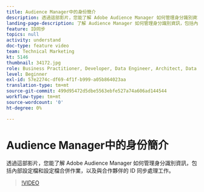 ```yaml
---
title: Audience Manager中的身份簡介
description: 透過這部影片，您能了解 Adobe Audience Manager 如何管理身分識別資訊，包括內部設定檔和設定檔合併作業，以及與合作夥伴的 ID 同步處理工作。
landing-page-description: 了解 Audience Manager 如何管理身分識別資訊，包括內部設定檔和設定檔合併作業，以及與合作夥伴的 ID 同步處理工作。
feature: ID同步
topics: null
activity: understand
doc-type: feature video
team: Technical Marketing
kt: 5146
thumbnail: 34172.jpg
role: Business Practitioner, Developer, Data Engineer, Architect, Data Architect, Administrator, Leader
level: Beginner
exl-id: 57e2274c-df69-4f1f-b999-a05b864023aa
translation-type: tm+mt
source-git-commit: 499d95472d5dbe5563ebfe527a74a606ad144544
workflow-type: tm+mt
source-wordcount: '0'
ht-degree: 0%

---
```


# Audience Manager中的身份簡介

透過這部影片，您能了解 Adobe Audience Manager 如何管理身分識別資訊，包括內部設定檔和設定檔合併作業，以及與合作夥伴的 ID 同步處理工作。

>[!VIDEO](https://video.tv.adobe.com/v/34172/?quality=12)
